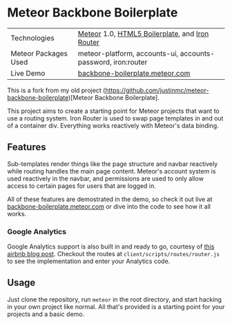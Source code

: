 # Meteor Backbone Boilerplate

<table>
    <tr>
        <td>
            Technologies
        </td>
        <td>
            <a href="http://www.meteor.com">Meteor</a> 1.0, <a href="http://www.html5boilerplate.com/">HTML5 Boilerplate</a>, and <a href="https://github.com/EventedMind/iron-router">Iron Router</a>
        </td>
    </tr>
    <tr>
        <td>
            Meteor Packages Used
        </td>
        <td>
            meteor-platform, accounts-ui, accounts-password, iron:router
        </td>
    </tr>
    <tr>
        <td>
            Live Demo
        </td>
        <td>
            <a href="http://backbone-boilerplate.meteor.com/">backbone-boilerplate.meteor.com</a>
        </td>
    </tr>
</table>

This is a fork from my old project (https://github.com/justinmc/meteor-backbone-boilerplate)[Meteor Backbone Boilerplate].

This project aims to create a starting point for Meteor projects that want to use a routing system.  Iron Router is used to swap page templates in and out of a container div.  Everything works reactively with Meteor's data binding.

## Features

Sub-templates render things like the page structure and navbar reactively while routing handles the main page content.  Meteor's account system is used reactively in the navbar, and permissions are used to only allow access to certain pages for users that are logged in.

All of these features are demostrated in the demo, so check it out live at <a href="http://backbone-boilerplate.meteor.com/">backbone-boilerplate.meteor.com</a> or dive into the code to see how it all works.

### Google Analytics

Google Analytics support is also built in and ready to go, courtesy of [this airbnb blog post](http://nerds.airbnb.com/how-to-add-google-analytics-page-tracking-to-57536/).  Checkout the routes at `client/scripts/routes/router.js` to see the implementation and enter your Analytics code.

## Usage

Just clone the repository, run `meteor` in the root directory, and start hacking in your own project like normal.  All that's provided is a starting point for your projects and a basic demo.

